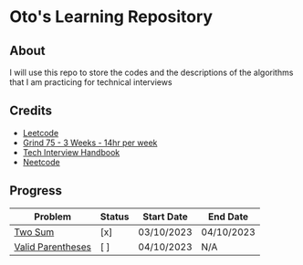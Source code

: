# Oto's Learning Repository

## About

I will use this repo to store the codes and the descriptions of the algorithms that I am practicing for technical interviews

## Credits

- [Leetcode](https://leetcode.com/)
- [Grind 75 - 3 Weeks - 14hr per week](https://www.techinterviewhandbook.org/grind75?weeks=3&hours=14)
- [Tech Interview Handbook](https://www.techinterviewhandbook.org/)
- [Neetcode](https://www.youtube.com/@NeetCode)

## Progress

| Problem                                                               | Status | Start Date | End Date   |
| --------------------------------------------------------------------- | ------ | ---------- | ---------- |
| [Two Sum](https://leetcode.com/problems/two-sum/)                     | [x]    | 03/10/2023 | 04/10/2023 |
| [Valid Parentheses](https://leetcode.com/problems/valid-parentheses/) | [ ]    | 04/10/2023 | N/A        |
